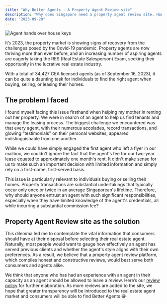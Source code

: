 ```yaml
---
title: "Why Better Agents - A Property Agent Review site"
description: "Why does Singapore need a property agent review site. How Better Agents was formed."
date: "2023-09-20"
---
```


![Agent hands over house keys](/blogImages/photo_2023-09-20_23-11-23.jpg)

It’s 2023, the property market is showing signs of recovery from the challenges posed by the Covid-19 pandemic. Property agents are now thriving more than ever before, and an increasing number of aspiring agents are eagerly taking the RES (Real Estate Salesperson) Exam, seeking their opportunity in the lucrative real estate industry.

With a total of 34,427 CEA licensed agents (as of September 16, 2023), it can be quite a daunting task for individuals to find the right agent when buying, selling, or leasing their homes.

## The problem I faced

I found myself facing this issue firsthand when helping my mother in renting out her property. We were in search of an agent to help us find tenants and manage the leasing process. The biggest challenge we encountered was that every agent, with their numerous accolades, record transactions, and glowing "testimonials" on their personal websites, appeared indistinguishable from one another.

While we could have simply engaged the first agent who left a flyer in our mailbox, we couldn't ignore the fact that the agent's fee for our two-year lease equated to approximately one month's rent. It didn't make sense for us to make such an important decision with limited information and simply rely on a first-come, first-served basis.

This issue is particularly relevant to individuals buying or selling their homes. Property transactions are substantial undertakings that typically occur only once or twice in an average Singaporean's lifetime. Therefore, why should anyone entrust an agent with such significant responsibilities, especially when they have limited knowledge of the agent's credentials, all while incurring a substantial commission fee?

## Property Agent Review site as the solution

This dilemma led me to contemplate the vital information that consumers should have at their disposal before selecting their real estate agent. Naturally, most people would want to gauge how effectively an agent has served previous clients and whether the agent's style aligns with their own preferences. As a result, we believe that a property agent review platform, which compiles honest and constructive reviews, would best serve both consumers and agents alike.

We think that anyone who has had an experience with an agent in their capacity as an agent should be allowed to leave a review. Here’s our [review policy](https://www.betteragents.sg/reviews-policy) for further elaboration. As more reviews are added to the site, we hope that greater transparency will be introduced to the real estate agent market and consumers will be able to find Better Agents 😁
